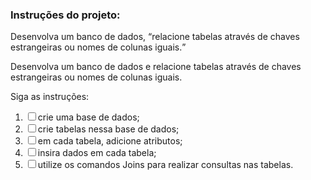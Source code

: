 ### Instruções do projeto:

<p>
  Desenvolva um banco de dados,
  <q cite=**"https://www.mozilla.org/pt-BR/about/history/details/"**
    >relacione tabelas através de chaves estrangeiras ou nomes de colunas iguais.</q
  >
</p>

Desenvolva um banco de dados e relacione tabelas através de chaves estrangeiras ou nomes de colunas iguais.

Siga as instruções:

<ol>
    <li><input type="checkbox">crie uma base de dados;</li>
    <li><input type="checkbox">crie tabelas nessa base de dados;</li>
    <li><input type="checkbox">em cada tabela, adicione atributos;</li> 
    <li><input type="checkbox">insira dados em cada tabela;</li>
    <li><input type="checkbox">utilize os comandos Joins para realizar consultas nas tabelas.</li>
</ol>
